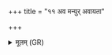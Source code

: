 +++
title = "११ अव मन्युर् अवायता"

+++
<details><summary>मूलम् (GR)</summary>

अव मन्युर् अवायता- +++(Bhatt. avāyatā ava)+++  
-अव बाहू मनोयुजा ।  
पराशर त्वं तेषां पराञ्चं शुष्मम्  
अर्दयार्वाचीं रयिम् आ कृधि ॥
</details>